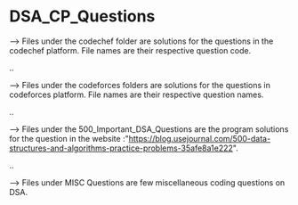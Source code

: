 # DSA_CP_Questions

 --> Files under the codechef folder are solutions for the questions in the codechef platform. File names are their respective question code.
 
 ..
 
 --> Files under the codeforces folders are solutions for the questions in codeforces platform. File names are their respective question names.
 
 ..
 
 --> Files under the 500_Important_DSA_Questions are the program solutions for the 
 question in the website :"https://blog.usejournal.com/500-data-structures-and-algorithms-practice-problems-35afe8a1e222".
 
 ..
 
 --> Files under MISC Questions are few miscellaneous coding questions on DSA.
